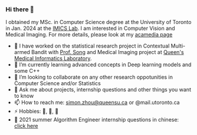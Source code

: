### Hi there 👋

I obtained my MSc. in Computer Science degree at the University of Toronto in Jan. 2024 at the [IMICS Lab](https://imics.ca/). I am interested in Computer Vision and Medical Imaging. For more details, please look at my [acamedia page](https://www.cs.toronto.edu/~simonzhou/)


- 🔭 I have worked on the statistical research project in Contextual Multi-armed Bandit with [Prof. Song](https://sites.google.com/view/yangleisong) and Medical Imaging project at [Queen's Medical Informatics Laboratory](https://medi.cs.queensu.ca/).
- 🌱 I’m currently learning advanced concepts in Deep learning models and some C++
- 👯 I’m looking to collaborate on any other research oppotunities in Computer Science and/or Statistics
- 💬 Ask me about projects, internship questions and other things you want to know
- 📫 How to reach me: simon.zhou@queensu.ca or @mail.utoronto.ca
- ⚡ Hobbies: 🏸, 🏀, 🎵
- 📖 2021 summer Algorithm Engineer internship questions in chinese: [click here](https://simonzhou86.github.io/posts/2021/08/blog-post-1/)
